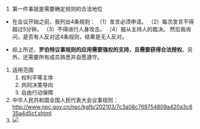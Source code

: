 1. 第一件事就是需要确定规则的合法地位
- 在会议开始之前，我列出4条规则：
（1）发言必须申请。
（2）每次发言不得超过5分钟。
（3）不得进行人身攻击。
（4）服从主持人的裁决。
然后我询问，是否有人反对这4条规则，结果是无人反对。
* 综上所述，**罗伯特议事规则的应用需要强权的支持，且需要获得合法授权**。另外，还需要所有成员熟悉并自愿遵守。
1. 适用范围
	1. 权利平等主体
	2. 共同决策导向
	3. 自由行动保障
2. 中华人民共和国全国人民代表大会议事规则： http://www.npc.gov.cn/npc/kgfb/202103/7c3a08c769754809a420a3c635a4d5cf.shtml 
3. ![](note/files/Pasted%20image%2020230529154906.png)
